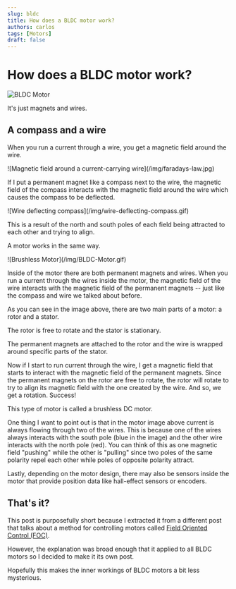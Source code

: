 ```yaml
---
slug: bldc
title: How does a BLDC motor work?
authors: carlos
tags: [Motors]
draft: false
---
```


# How does a BLDC motor work?

<div style={{textAlign: 'center'}}>

![BLDC Motor](/img/BLDC-Motor.gif)

</div>

It's just magnets and wires.

<!-- truncate -->

## A compass and a wire

When you run a current through a wire, you get a magnetic field around the wire.

<div style={{textAlign: 'center'}}>
![Magnetic field around a current-carrying wire](/img/faradays-law.jpg)
</div>

If I put a permanent magnet like a compass next to the wire, the magnetic field of the compass interacts with the magnetic field around the wire which causes the compass to be deflected. 

<div style={{textAlign: 'center'}}>
![Wire deflecting compass](/img/wire-deflecting-compass.gif)
</div>

This is a result of the north and south poles of each field being attracted to each other and trying to align.

A motor works in the same way.

<div style={{textAlign: 'center'}}>
![Brushless Motor](/img/BLDC-Motor.gif)
</div>

Inside of the motor there are both permanent magnets and wires. When you run a current through the wires inside the motor, the magnetic field of the wire interacts with the magnetic field of the permanent magnets -- just like the compass and wire we talked about before.

As you can see in the image above, there are two main parts of a motor: a rotor and a stator. 

The rotor is free to rotate and the stator is stationary.

The permanent magnets are attached to the rotor and the wire is wrapped around specific parts of the stator.

Now if I start to run current through the wire, I get a magnetic field that starts to interact with the magnetic field of the permanent magnets. Since the permanent magnets on the rotor are free to rotate, the rotor will rotate to try to align its magnetic field with the one created by the wire. And so, we get a rotation. Success!

This type of motor is called a brushless DC motor. 

One thing I want to point out is that in the motor image above current is always flowing through two of the wires. This is because one of the wires always interacts with the south pole (blue in the image) and the other wire interacts with the north pole (red). You can think of this as one magnetic field "pushing" while the other is "pulling" since two poles of the same polarity repel each other while poles of opposite polarity attract.

Lastly, depending on the motor design, there may also be sensors inside the motor that provide position data like hall-effect sensors or encoders.

## That's it?

This post is purposefully short because I extracted it from a different post that talks about a method for controlling motors called [Field Oriented Control (FOC)](2025-05-03-foc.md).

However, the explanation was broad enough that it applied to all BLDC motors so I decided to make it its own post.

Hopefully this makes the inner workings of BLDC motors a bit less mysterious.

